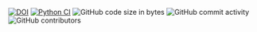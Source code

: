 [![DOI](https://zenodo.org/badge/531310181.svg)](https://zenodo.org/badge/latestdoi/531310181)
<a href = "https://github.com/boscosylvester-john/se_hw_LuaToPython/actions/workflows/tests.yaml">![Python CI](https://github.com/boscosylvester-john/se_hw_LuaToPython/actions/workflows/tests.yaml/badge.svg)</a>
![GitHub code size in bytes](https://img.shields.io/github/languages/code-size/boscosylvester-john/se_hw_LuaToPython)
![GitHub commit activity](https://img.shields.io/github/commit-activity/m/boscosylvester-john/se_hw_LuaToPython?color=g)
![GitHub contributors](https://img.shields.io/github/contributors/boscosylvester-john/se_hw_LuaToPython)


